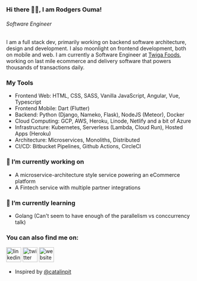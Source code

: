 ### Hi there 👋🏾, I am Rodgers Ouma!
###### *Software Engineer*

I am a full stack dev, primarily working on backend software architecture, design and development. I also moonlight on frontend development, both on mobile and web. I am currently a Software Engineer at [Twiga Foods](https://twiga.com/), working on last mile ecommerce and delivery software that powers thousands of transactions daily.

### My Tools
* Frontend Web: HTML, CSS, SASS, Vanilla JavaScript, Angular, Vue, Typescript
* Frontend Mobile: Dart (Flutter)
* Backend: Python (Django, Nameko, Flask), NodeJS (Meteor), Docker
* Cloud Computing: GCP, AWS, Heroku, Linode, Netlify and a bit of Azure
* Infrastructure: Kubernetes, Serverless (Lambda, Cloud Run), Hosted Apps (Heroku)
* Architecture: Microservices, Monoliths, Distributed
* CI/CD: Bitbucket Pipelines, Github Actions, CircleCI

### 🔭 I’m currently working on
* A microservice-architecture style service powering an eCommerce platform
* A Fintech service with multiple partner integrations

### 🌱 I’m currently learning
* Golang (Can't seem to have enough of the parallelism vs conccurrency talk)


### You can also find me on:
[<img src='https://cdn.jsdelivr.net/npm/simple-icons@3.0.1/icons/linkedin.svg' alt='linkedin' height='40'>](https://www.linkedin.com/in/rodgers-ouma/)  [<img src='https://cdn.jsdelivr.net/npm/simple-icons@3.0.1/icons/twitter.svg' alt='twitter' height='40'>](https://twitter.com/@mcalila)  [<img src='https://cdn.jsdelivr.net/npm/simple-icons@3.0.1/icons/icloud.svg' alt='website' height='40'>](https://rodgersouma.com)

- Inspired by [@catalinpit](https://github.com/catalinpit/catalinpit/)
